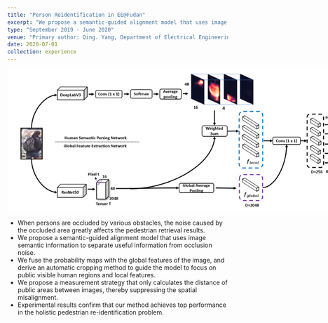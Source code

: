 ```yaml
---
title: "Person Reidentification in EE@Fudan"
excerpt: "We propose a semantic-guided alignment model that uses image semantic information to separate useful information from occlusion noise.<br/><br/><img src='/images/personal_Reid.png'>"
type: "September 2019 - June 2020"
venue: "Primary author: Qing. Yang, Department of Electrical Engineering, Fudan University"
date: 2020-07-01
collection: experience
---
```


<img src="/images/personal_Reid.png" alt="personal_Reid" style="max-width: 800px" class="left" data-proofer-ignore>

  - When persons are occluded by various obstacles, the noise caused by the occluded area greatly affects the pedestrian retrieval results.
  - We propose a semantic-guided alignment model that uses image semantic information to separate useful information from occlusion noise.
  - We fuse the probability maps with the global features of the image, and derive an automatic cropping method to guide the model to focus on public visible human regions and local features.
  - We propose a measurement strategy that only calculates the distance of public areas between images, thereby suppressing the spatial misalignment.
  - Experimental results confirm that our method achieves top performance in the holistic pedestrian re-identification problem.

